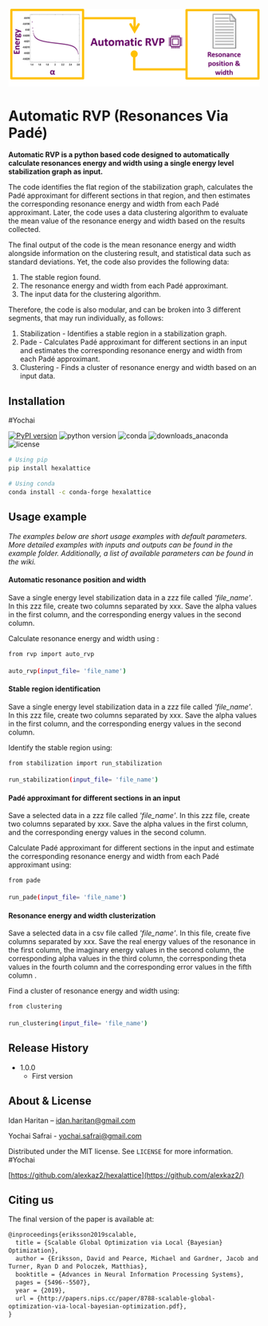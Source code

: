 ![](https://github.com/haritan/Automatic-RVP/blob/master/logo.png)


# Automatic RVP (Resonances Via Padé)

**Automatic RVP is a python based code designed to automatically calculate resonances energy and width using a single energy level stabilization graph as input.**

The code identifies the flat region of the stabilization graph, calculates the Padé approximant for different sections in that region, and then estimates the corresponding resonance energy and width from each Padé approximant. Later, the code uses a data clustering algorithm to evaluate the mean value of the resonance energy and width based on the results collected. 

The final output of the code is the mean resonance energy and width alongside information on the clustering result, and statistical data such as standard deviations.
Yet, the code also provides the following data:
1.  The stable region found.
2. The resonance energy and width from each Padé approximant.
3. The input data for the clustering algorithm.

Therefore, the code is also modular, and can be broken into 3 different segments, that may run individually, as follows:
1. Stabilization -  Identifies a stable region in a stabilization graph.
2. Pade - Calculates Padé approximant for different sections in an input and estimates the corresponding resonance energy and width from each Padé approximant.
3. Clustering - Finds a cluster of resonance energy and width based on an input data.

## Installation
#Yochai

[![PyPI version](https://badge.fury.io/py/hexalattice.svg)](https://badge.fury.io/py/hexalattice)
![python version](https://upload.wikimedia.org/wikipedia/commons/f/fc/Blue_Python_3.7_Shield_Badge.svg)
![conda](https://anaconda.org/conda-forge/hexalattice/badges/installer/conda.svg)
![downloads_anaconda](https://anaconda.org/conda-forge/hexalattice/badges/downloads.svg)
![license](https://anaconda.org/conda-forge/hexalattice/badges/license.svg)

```sh
# Using pip
pip install hexalattice
```
```sh
# Using conda
conda install -c conda-forge hexalattice
```
## Usage example

*The examples below are short usage examples with  default parameters. 
More detailed examples with inputs and outputs can be found in the example folder. Additionally, a list of available parameters can be found in the wiki.*

#### Automatic resonance position and width

Save a single energy level stabilization data in a zzz file called *'file_name'*. In this zzz file, create two columns separated by xxx. Save the alpha values in the first column, and the corresponding energy values in the second column.

Calculate resonance energy and width using :
```sh
from rvp import auto_rvp
	
auto_rvp(input_file= 'file_name')
```

#### Stable region identification

Save a single energy level stabilization data in a zzz file called *'file_name'*. In this zzz file, create two columns separated by xxx. Save the alpha values in the first column, and the corresponding energy values in the second column.

Identify the stable region using:

```sh
from stabilization import run_stabilization
	
run_stabilization(input_file= 'file_name')
```

#### Padé approximant for different sections in an input

Save a selected data in a zzz file called *'file_name'*. In this zzz file, create two columns separated by xxx. Save the alpha values in the first column, and the corresponding energy values in the second column.

Calculate Padé approximant for different sections in the input and estimate the corresponding resonance energy and width from each Padé approximant using:

```sh
from pade
	
run_pade(input_file= 'file_name')
```

#### Resonance energy and width clusterization

Save a selected data in a csv file called *'file_name'*. In this file, create five columns separated by xxx. Save the real energy values  of the resonance in the first column, the imaginary energy values  in the second column, the corresponding alpha values in the third column, the corresponding theta values in the fourth column and the corresponding error values in the fifth column .

Find a cluster of resonance energy and width using:


```sh
from clustering
	
run_clustering(input_file= 'file_name')
```

## Release History

* 1.0.0
    * First version

## About & License

Idan Haritan – idan.haritan@gmail.com

Yochai Safrai - yochai.safrai@gmail.com

Distributed under the MIT license. See ``LICENSE`` for more information. #Yochai

[https://github.com/alexkaz2/hexalattice](https://github.com/alexkaz2/)

## Citing us
The final version of the paper is available at:  
```
@inproceedings{eriksson2019scalable,
  title = {Scalable Global Optimization via Local {Bayesian} Optimization},
  author = {Eriksson, David and Pearce, Michael and Gardner, Jacob and Turner, Ryan D and Poloczek, Matthias},
  booktitle = {Advances in Neural Information Processing Systems},
  pages = {5496--5507},
  year = {2019},
  url = {http://papers.nips.cc/paper/8788-scalable-global-optimization-via-local-bayesian-optimization.pdf},
}
```
